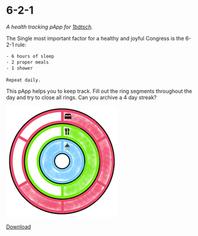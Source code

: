 # 6-2-1
*A health tracking pApp for  [1bätsch](https://github.com/1baetsch/1baetsch).*

The Single most important factor for a healthy and joyful Congress is the 6-2-1 rule:

```
- 6 hours of sleep
- 2 proper meals
- 1 shower

Repeat daily.
```

This pApp helps you to keep track. Fill out the ring segments throughout the day and try to close all rings. Can you archive a 4 day streak?

![Example: 4 hours sleep, 1 meal, 1 shower](https://raw.githubusercontent.com/1maetsch/6-2-1/master/files/4-1-1.png)

[Download](https://github.com/1maetsch/6-2-1/raw/master/files/6-2-1.pdf)
